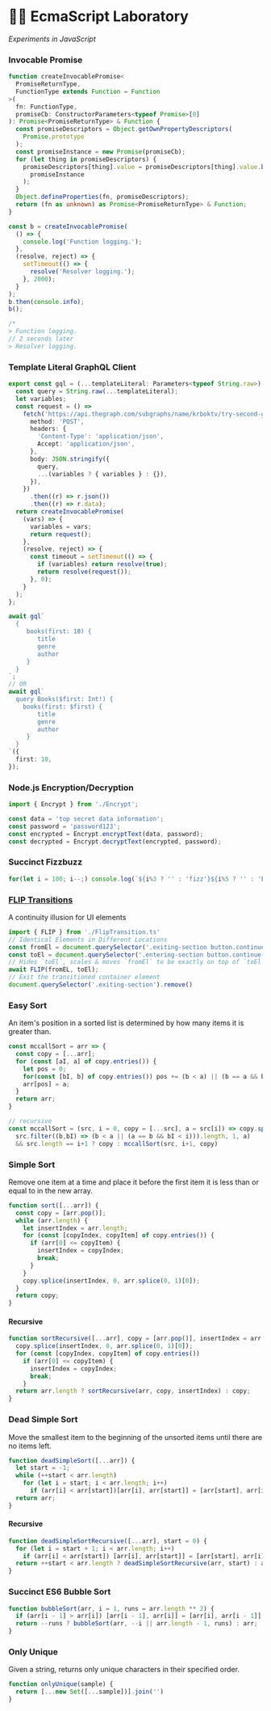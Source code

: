 # 👩‍🔬 EcmaScript Laboratory
<em>Experiments in JavaScript</em>

### Invocable Promise
```typescript 
function createInvocablePromise<
  PromiseReturnType,
  FunctionType extends Function = Function
>(
  fn: FunctionType,
  promiseCb: ConstructorParameters<typeof Promise>[0]
): Promise<PromiseReturnType> & Function {
  const promiseDescriptors = Object.getOwnPropertyDescriptors(
    Promise.prototype
  );
  const promiseInstance = new Promise(promiseCb);
  for (let thing in promiseDescriptors) {
    promiseDescriptors[thing].value = promiseDescriptors[thing].value.bind(
      promiseInstance
    );
  }
  Object.defineProperties(fn, promiseDescriptors);
  return (fn as unknown) as Promise<PromiseReturnType> & Function;
}

const b = createInvocablePromise(
  () => {
    console.log('Function logging.');
  },
  (resolve, reject) => {
    setTimeout(() => {
      resolve('Resolver logging.');
    }, 2000);
  }
);
b.then(console.info);
b();

/*
> Function logging.
// 2 seconds later
> Resolver logging.

```

### Template Literal GraphQL Client
```typescript
export const gql = (...templateLiteral: Parameters<typeof String.raw>) => {
  const query = String.raw(...templateLiteral);
  let variables;
  const request = () =>
    fetch('https://api.thegraph.com/subgraphs/name/krboktv/try-second-graph', {
      method: 'POST',
      headers: {
        'Content-Type': 'application/json',
        Accept: 'application/json',
      },
      body: JSON.stringify({
        query,
        ...(variables ? { variables } : {}),
      }),
    })
      .then((r) => r.json())
      .then((r) => r.data);
  return createInvocablePromise(
    (vars) => {
      variables = vars;
      return request();
    },
    (resolve, reject) => {
      const timeout = setTimeout(() => {
        if (variables) return resolve(true);
        return resolve(request());
      }, 0);
    }
  );
};

await gql`
  {
     books(first: 10) {
        title
        genre
        author
     }
  }
`;
// OR
await gql`
  query Books($first: Int!) {
    books(first: $first) {
        title
        genre
        author
     }
  }
`({
  first: 10,
});

```

### Node.js Encryption/Decryption
```typescript
import { Encrypt } from './Encrypt';

const data = 'top secret data information';
const password = 'password123';
const encrypted = Encrypt.encryptText(data, password);
const decrypted = Encrypt.decryptText(encrypted, password);
```

### Succinct Fizzbuzz
```javascript
for(let i = 100; i--;) console.log(`${i%3 ? '' : 'fizz'}${i%5 ? '' : 'buzz'}` || i)
```

### [FLIP Transitions](https://aerotwist.com/blog/flip-your-animations/)
A continuity illusion for UI elements
```javascript
import { FLIP } from './FlipTransition.ts'
// Identical Elements in Different Locations
const fromEl = document.querySelector('.exiting-section button.continue-btn');
const toEl = document.querySelector('.entering-section button.continue-btn');
// Hides `toEl`, scales & moves `fromEl` to be exactly on top of `toEl`, then unhides `toEl` and hides `fromEl`
await FLIP(fromEL, toEl);
// Exit the transitioned container element
document.querySelector('.exiting-section').remove()
```

### Easy Sort
An item's position in a sorted list is determined by how many items it is greater than.
```javascript
const mccallSort = arr => {
  const copy = [...arr];
  for (const [aI, a] of copy.entries()) {
    let pos = 0;
    for(const [bI, b] of copy.entries()) pos += (b < a) || (b == a && bI < aI)
    arr[pos] = a;
  }
  return arr;
}

// recursive
const mccallSort = (src, i = 0, copy = [...src], a = src[i]) => copy.splice(
  src.filter((b,bI) => (b < a || (a == b && bI < i))).length, 1, a) 
  && src.length == i+1 ? copy : mccallSort(src, i+1, copy)
```

### Simple Sort
Remove one item at a time and place it before the first item it is less than or equal to in the new array.
```javascript 
function sort([...arr]) {
  const copy = [arr.pop()];
  while (arr.length) {
    let insertIndex = arr.length;
    for (const [copyIndex, copyItem] of copy.entries()) {
      if (arr[0] <= copyItem) {
        insertIndex = copyIndex;
        break;
      }
    }
    copy.splice(insertIndex, 0, arr.splice(0, 1)[0]);
  }
  return copy;
}
```

#### Recursive
```javascript
function sortRecursive([...arr], copy = [arr.pop()], insertIndex = arr.length) {
  copy.splice(insertIndex, 0, arr.splice(0, 1)[0]);
  for (const [copyIndex, copyItem] of copy.entries())
    if (arr[0] <= copyItem) {
      insertIndex = copyIndex;
      break;
    }
  return arr.length ? sortRecursive(arr, copy, insertIndex) : copy;
}
```

### Dead Simple Sort
Move the smallest item to the beginning of the unsorted items until there are no items left. 
```javascript
function deadSimpleSort([...arr]) {
  let start = -1;
  while (++start < arr.length)
    for (let i = start; i < arr.length; i++)
      if (arr[i] < arr[start])[arr[i], arr[start]] = [arr[start], arr[i]];
  return arr;
}
```

#### Recursive
```javascript
function deadSimpleSortRecursive([...arr], start = 0) {
  for (let i = start + 1; i < arr.length; i++)
    if (arr[i] < arr[start]) [arr[i], arr[start]] = [arr[start], arr[i]]
  return ++start < arr.length ? deadSimpleSortRecursive(arr, start) : arr;
}
```

### Succinct ES6 Bubble Sort
```javascript
function bubbleSort(arr, i = 1, runs = arr.length ** 2) {
  if (arr[i - 1] > arr[i]) [arr[i - 1], arr[i]] = [arr[i], arr[i - 1]];
  return --runs ? bubbleSort(arr, --i || arr.length - 1, runs) : arr;
}
```

### Only Unique
Given a string, returns only unique characters in their specified order.
```javascript
function onlyUnique(sample) {
  return [...new Set([...sample])].join('')
}
```
